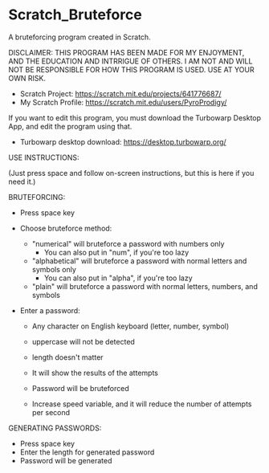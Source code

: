 # Scratch_Bruteforce
A bruteforcing program created in Scratch.

DISCLAIMER: THIS PROGRAM HAS BEEN MADE FOR MY ENJOYMENT, AND THE EDUCATION AND INTRRIGUE OF OTHERS. I AM NOT AND WILL NOT BE RESPONSIBLE FOR HOW THIS PROGRAM IS USED. USE AT YOUR OWN RISK.

- Scratch Project: https://scratch.mit.edu/projects/641776687/
- My Scratch Profile: https://scratch.mit.edu/users/PyroProdigy/

If you want to edit this program, you must download the Turbowarp Desktop App, and edit the program using that.
  - Turbowarp desktop download: https://desktop.turbowarp.org/


USE INSTRUCTIONS:

(Just press space and follow on-screen instructions, but this is here if you need it.)

BRUTEFORCING:
- Press space key
- Choose bruteforce method:
  - "numerical" will bruteforce a password with numbers only
    - You can also put in "num", if you're too lazy 
  - "alphabetical" will bruteforce a password with normal letters and symbols only
    - You can also put in "alpha", if you're too lazy
  - "plain" will bruteforce a password with normal letters, numbers, and symbols

- Enter a  password:
  - Any character on English keyboard (letter, number, symbol)
  - uppercase will not be detected
  - length doesn't matter

  - It will show the results of the attempts
  - Password will be bruteforced
  - Increase speed variable, and it will reduce the 
  number of attempts per second

GENERATING PASSWORDS:
- Press space key
- Enter the length for generated password
- Password will be generated
